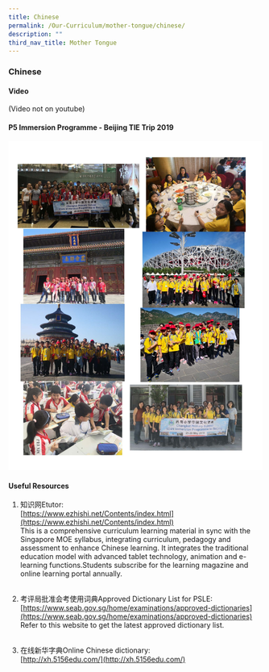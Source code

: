 ```yaml
---
title: Chinese
permalink: /Our-Curriculum/mother-tongue/chinese/
description: ""
third_nav_title: Mother Tongue
---
```

### Chinese

#### Video

(Video not on youtube)

#### P5 Immersion Programme - Beijing TIE Trip 2019

![](/images/chinese.jpg)

#### Useful Resources

1) 知识网Etutor: <br>
[https://www.ezhishi.net/Contents/index.html](https://www.ezhishi.net/Contents/index.html) <br>
This is a comprehensive curriculum learning material in sync with the Singapore MOE syllabus, integrating curriculum, pedagogy and assessment to enhance Chinese learning. It integrates the traditional education model with advanced tablet technology, animation and e-learning functions.Students subscribe for the learning magazine and online learning portal annually. <br> <br>

2) 考评局批准会考使用词典Approved Dictionary List for PSLE: <br>
[https://www.seab.gov.sg/home/examinations/approved-dictionaries](https://www.seab.gov.sg/home/examinations/approved-dictionaries) <br>
Refer to this website to get the latest approved dictionary list.<br> <br>

3) 在线新华字典Online Chinese dictionary: <br>
[http://xh.5156edu.com/](http://xh.5156edu.com/)